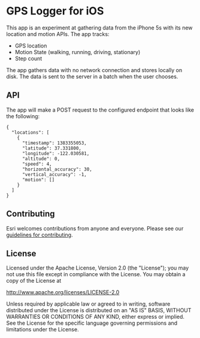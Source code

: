 GPS Logger for iOS
==================

This app is an experiment at gathering data from the iPhone 5s with its new location and motion APIs. The app tracks:
* GPS location
* Motion State (walking, running, driving, stationary)
* Step count

The app gathers data with no network connection and stores locally on disk. The data is sent to the server in a batch when the user chooses.


## API

The app will make a POST request to the configured endpoint that looks like the following:

```
{
  "locations": [
    {
      "timestamp": 1383355053,
      "latitude": 37.331800,
      "longitude": -122.030581,
      "altitude": 0,
      "speed": 4,
      "horizontal_accuracy": 30,
      "vertical_accuracy": -1,
      "motion": []
    }
  ]
}
```


## Contributing

Esri welcomes contributions from anyone and everyone. Please see our [guidelines for contributing](https://github.com/esri/contributing).


## License

Licensed under the Apache License, Version 2.0 (the "License");
you may not use this file except in compliance with the License.
You may obtain a copy of the License at

http://www.apache.org/licenses/LICENSE-2.0

Unless required by applicable law or agreed to in writing, software
distributed under the License is distributed on an "AS IS" BASIS,
WITHOUT WARRANTIES OR CONDITIONS OF ANY KIND, either express or implied.
See the License for the specific language governing permissions and
limitations under the License.





